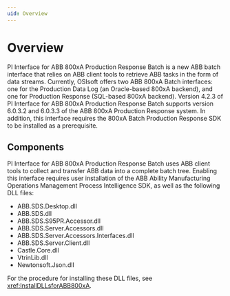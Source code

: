```yaml
---
uid: Overview
---
```


# Overview

PI Interface for ABB 800xA Production Response Batch is a new ABB batch interface that relies on ABB client tools to retrieve ABB tasks in the form of data streams. Currently, OSIsoft offers two ABB 800xA Batch interfaces: one for the Production Data Log (an Oracle-based 800xA backend), and one for Production Response (SQL-based 800xA backend). Version 4.2.3 of PI Interface for ABB 800xA Production Response Batch supports version 6.0.3.2 and 6.0.3.3 of the ABB 800xA Production Response system. In addition, this interface requires the 800xA Batch Production Response SDK to be installed as a prerequisite.

## Components

PI Interface for ABB 800xA Production Response Batch uses ABB client tools to collect and transfer ABB data into a complete batch tree.
Enabling this interface requires user installation of the ABB Ability Manufacturing Operations Management Process Intelligence SDK, as well as the following DLL files:

* ABB.SDS.Desktop.dll
* ABB.SDS.dll
* ABB.SDS.S95PR.Accessor.dll
* ABB.SDS.Server.Accessors.dll
* ABB.SDS.Server.Accessors.Interfaces.dll
* ABB.SDS.Server.Client.dll
* Castle.Core.dll
* VtrinLib.dll
* Newtonsoft.Json.dll

For the procedure for installing these DLL files, see <xref:InstallDLLsforABB800xA>. 
